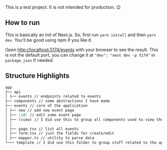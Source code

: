 This is a test project. It is not intended for production. 😉

## How to run

This is basically an init of Next.js. So, first run `yarn install` and then `yarn dev`. You'll be good using npm if you like it.

Open [http://localhost:5174/events](http://localhost:5174/events) with your browser to see the result. This is not the default port, you can change it at `"dev": "next dev -p 5174"` in `package.json` if needed.

## Structure Highlights

```md
app
├── api
│ ├── events // endpoints related to events
├── components // some abstractions I have made
├── events // core of the application
│ ├── new // add new event page
│ ├── [id] // edit some event page
│ ├── (view) // I did use this to group all components used to view the list of events on the main page
│ │
│ ├── page.tsx // list all events
│ ├── form.tsx // just the fields for create/edit
│ ├── mapper.ts // utility to parse data
└─── template // I did use this folder to group stuff related to the app's layout
```
